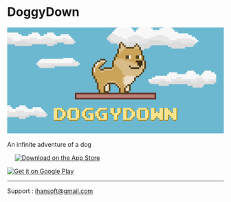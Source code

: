 # DoggyDown

<img src="DoggyDownGraphicImage.png" alt="DoggyDown Graphic Image"/>

An infinite adventure of a dog

<span style='padding: 18px'><a href='https://apps.apple.com/app/doggydown/id1511681447'><img alt='Download on the App Store' src='https://upload.wikimedia.org/wikipedia/commons/3/3c/Download_on_the_App_Store_Badge.svg' width='204'/></a></span>

<a href='https://play.google.com/store/apps/details?id=com.iHan.DoggyDown&pcampaignid=pcampaignidMKT-Other-global-all-co-prtnr-py-PartBadge-Mar2515-1'><img alt='Get it on Google Play' src='https://play.google.com/intl/en_us/badges/static/images/badges/en_badge_web_generic.png' width='240'/></a>

---

Support : ihansoft@gmail.com
